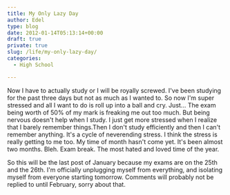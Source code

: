 ```yaml
---
title: My Only Lazy Day
author: Edel
type: blog
date: 2012-01-14T05:13:14+00:00
draft: true
private: true
slug: /life/my-only-lazy-day/
categories:
  - High School

---
```

Now I have to actually study or I will be royally screwed. I've been studying for the past three days but not as much as I wanted to. So now I'm super stressed and all I want to do is roll up into a ball and cry. Just... The exam being worth of 50% of my mark is freaking me out too much. But being nervous doesn't help when I study. I just get more stressed when I realize that I barely remember things.Then I don't study efficiently and then I can't remember anything. It's a cycle of neverending stress. I think the stress is really getting to me too. My time of month hasn't come yet. It's been almost two months. Bleh. Exam break. The most hated and loved time of the year. 

So this will be the last post of January because my exams are on the 25th and the 26th. I'm officially unplugging myself from everything, and isolating myself from everyone starting tomorrow. Comments will probably not be replied to until February, sorry about that.


